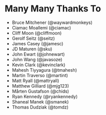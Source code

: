 Many Many Thanks To
===================

* Bruce Mitchener (@waywardmonkeys)
* Ciamac Moallemi (@ciamac)
* Cliff Moon (@cliffmoon)
* Gerolf Seitz (@seitz)
* James Casey (@jamesc)
* JD Maturen (@sku)
* John Ewart (@johnewart)
* John Wang (@javasoze)
* Kevin Clark (@kevinclark)
* Mahesh Tiyyagura (@tmahesh)
* Martin Traverso (@martint)
* Matt Ryall (@mattryall)
* Matthew Gilliard (@mjg123)
* Mårten Gustafson (@chids)
* Ryan Kennedy (@ryankennedy)
* Shaneal Manek (@smanek)
* Thomas Dudziak (@tomdz)
